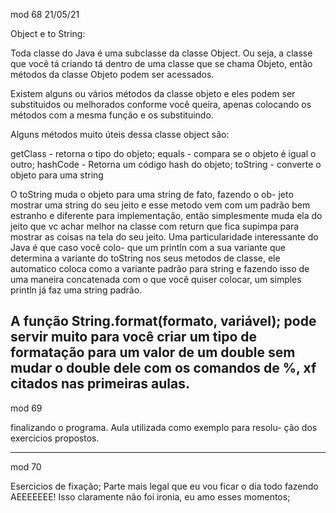 mod 68                                                                                                 21/05/21


Object e to String:

Toda classe do Java é uma subclasse da classe Object. Ou seja, a 
classe que você tá criando tá dentro de uma classe que se chama
Objeto, então métodos da classe Objeto podem ser acessados.

Existem alguns ou vários métodos da classe objeto e eles podem
ser substituidos ou melhorados conforme você queira, apenas 
colocando os métodos com a mesma função e os substituindo.

Alguns métodos muito úteis dessa classe object são:

getClass -  retorna o tipo do objeto;
equals - compara se o objeto é igual o outro;
hashCode - Retorna um código hash do objeto;
toString - converte o objeto para uma string

O toString muda o objeto para uma string de fato, fazendo o ob-
jeto mostrar uma string do seu jeito e esse metodo vem com um
padrão bem estranho e diferente para implementação, então 
simplesmente muda ela do jeito que vc achar melhor na classe 
com return que fica supimpa para mostrar as coisas na tela do 
seu jeito.
Uma particularidade interessante do Java é que caso você colo-
que um println com a sua variante que determina a variante do
toString nos seus metodos de classe, ele automatico coloca como
a variante padrão para string e fazendo isso de uma maneira 
concatenada com o que você quiser colocar, um simples println 
já faz uma string padrão.

A função String.format(formato, variável);
pode servir muito para você criar um tipo de formatação para um 
valor de um double sem mudar o double dele com os comandos 
de %, xf citados nas primeiras aulas.  
---------------------------------------------------------------------------------------------

mod 69 

finalizando o programa. Aula utilizada como exemplo para resolu-
ção dos exercicios propostos.

---------------------------------------------------------------------------------------------
mod 70

Esercicios de fixação;
Parte mais legal que eu vou ficar o dia todo fazendo AEEEEEEE!
Isso claramente não foi ironia, eu amo esses momentos;

